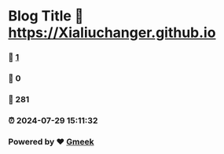 # Blog Title :link: https://Xialiuchanger.github.io 
### :page_facing_up: [1](https://Xialiuchanger.github.io/tag.html) 
### :speech_balloon: 0 
### :hibiscus: 281 
### :alarm_clock: 2024-07-29 15:11:32 
### Powered by :heart: [Gmeek](https://github.com/Meekdai/Gmeek)

